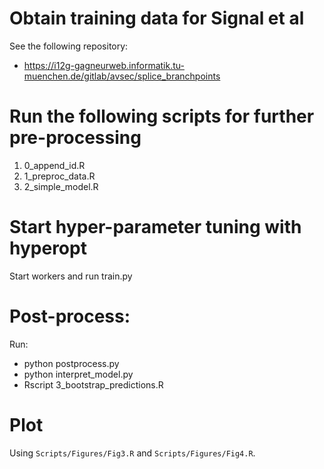 # Obtain training data for Signal et al

See the following repository: 
- https://i12g-gagneurweb.informatik.tu-muenchen.de/gitlab/avsec/splice_branchpoints

# Run the following scripts for further pre-processing

1. 0_append_id.R
2. 1_preproc_data.R
3. 2_simple_model.R

# Start hyper-parameter tuning with hyperopt

Start workers and run train.py

# Post-process:

Run:
- python postprocess.py
- python interpret_model.py
- Rscript 3_bootstrap_predictions.R

# Plot

Using `Scripts/Figures/Fig3.R` and `Scripts/Figures/Fig4.R`.
